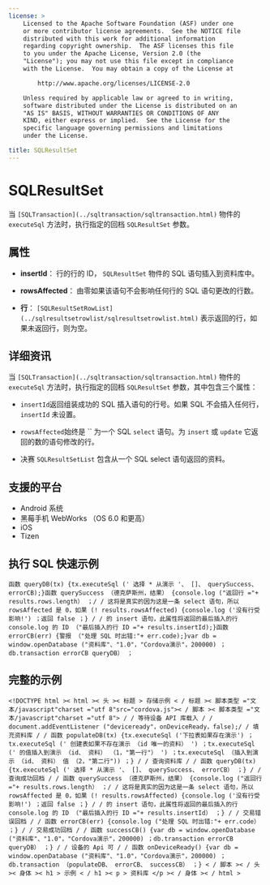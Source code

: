 ```yaml
---
license: >
    Licensed to the Apache Software Foundation (ASF) under one
    or more contributor license agreements.  See the NOTICE file
    distributed with this work for additional information
    regarding copyright ownership.  The ASF licenses this file
    to you under the Apache License, Version 2.0 (the
    "License"); you may not use this file except in compliance
    with the License.  You may obtain a copy of the License at

        http://www.apache.org/licenses/LICENSE-2.0

    Unless required by applicable law or agreed to in writing,
    software distributed under the License is distributed on an
    "AS IS" BASIS, WITHOUT WARRANTIES OR CONDITIONS OF ANY
    KIND, either express or implied.  See the License for the
    specific language governing permissions and limitations
    under the License.

title: SQLResultSet
---
```


# SQLResultSet

当 `[SQLTransaction](../sqltransaction/sqltransaction.html)` 物件的 `executeSql` 方法时，执行指定的回档 `SQLResultSet` 参数。

## 属性

*   **insertId**： 行的行的 ID， `SQLResultSet` 物件的 SQL 语句插入到资料库中。

*   **rowsAffected**： 由零如果该语句不会影响任何行的 SQL 语句更改的行数。

*   **行**： `[SQLResultSetRowList](../sqlresultsetrowlist/sqlresultsetrowlist.html)` 表示返回的行，如果未返回行，则为空。

## 详细资讯

当 `[SQLTransaction](../sqltransaction/sqltransaction.html)` 物件的 `executeSql` 方法时，执行指定的回档 `SQLResultSet` 参数，其中包含三个属性：

*   `insertId`返回组装成功的 SQL 插入语句的行号。如果 SQL 不会插入任何行， `insertId` 未设置。

*   `rowsAffected`始终是 `` 为一个 SQL `select` 语句。为 `insert` 或 `update` 它返回的数的语句修改的行。

*   决赛 `SQLResultSetList` 包含从一个 SQL select 语句返回的资料。

## 支援的平台

*   Android 系统
*   黑莓手机 WebWorks （OS 6.0 和更高）
*   iOS
*   Tizen

## 执行 SQL 快速示例

    函数 queryDB(tx) {tx.executeSql (' 选择 * 从演示 '、 []、 querySuccess、 errorCB);}函数 querySuccess （德克萨斯州，结果） {console.log ("返回行 ="+ results.rows.length） ；/ / 这将是真实的因为这是一条 select 语句，所以 rowsAffected 是 0，如果 (! results.rowsAffected) {console.log ('没有行受影响!') ；返回 false ；} / / 的 insert 语句，此属性将返回的最后插入的行 console.log 的 ID （"最后插入的行 ID ="+ results.insertId);}函数 errorCB(err) {警报 （"处理 SQL 时出错:"+ err.code);}var db = window.openDatabase ("资料库"、"1.0"，"Cordova演示"，200000) ；db.transaction errorCB queryDB） ；
    

## 完整的示例

    <!DOCTYPE html >< html >< 头 >< 标题 > 存储示例 < / 标题 >< 脚本类型 ="文本/javascript"charset ="utf 8"src="cordova.js">< / 脚本 >< 脚本类型 ="文本/javascript"charset ="utf 8"> / / 等待设备 API 库载入 / / document.addEventListener ("deviceready"，onDeviceReady，false);/ / 填充资料库 / / 函数 populateDB(tx) {tx.executeSql ('下拉表如果存在演示') ；tx.executeSql (' 创建表如果不存在演示 （id 唯一的资料） ') ；tx.executeSql (' 的值插入到演示 （id、 资料） （1，"第一行"） ') ；tx.executeSql （插入到演示 （id、 资料） 值 （2，"第二行")) ；} / / 查询资料库 / / 函数 queryDB(tx) {tx.executeSql (' 选择 * 从演示 '、 []、 querySuccess、 errorCB） ；} / / 查询成功回档 / / 函数 querySuccess （德克萨斯州，结果） {console.log ("返回行 ="+ results.rows.length） ；/ / 这将是真实的因为这是一条 select 语句，所以 rowsAffected 是 0，如果 (! results.rowsAffected) {console.log ('没有行受影响!') ；返回 false ；} / / 的 insert 语句，此属性将返回的最后插入的行 console.log 的 ID （"最后插入的行 ID ="+ results.insertId） ；} / / 交易错误回档 / / 函数 errorCB(err) {console.log ("处理 SQL 时出错:"+ err.code） ；} / / 交易成功回档 / / 函数 successCB() {var db = window.openDatabase ("资料库"、"1.0"，"Cordova演示"，200000) ；db.transaction errorCB queryDB） ；} / / 设备的 Api 可 / / 函数 onDeviceReady() {var db = window.openDatabase ("资料库"、"1.0"，"Cordova演示"，200000) ；db.transaction （populateDB、 errorCB、 successCB） ；} < / 脚本 >< / 头 >< 身体 >< h1 > 示例 < / h1 >< p > 资料库 </p >< / 身体 >< / html >